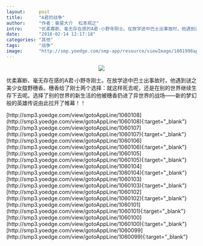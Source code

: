 ```yaml
---
layout:     post
title:      "A君的战争"
author:     "作者：豪屋大介  松本规之"
intro:      "优柔寡断、毫无存在感的A君·小野寺刚士。在放学途中巴士出事故时，他遇到谜之美少女胧野穗香。穗香给了刚士两个选择：就这样死去呢，还是在别的世界继续生存下去呢。选择了别的世界的新生活的他被穗香扔进了异世界的战场——新的梦幻般的英雄传说由此拉开了帷幕！！"
date:       "2018-02-14 12:17:18"
categories: "其他"
tags:       "战争"
image:      "http://smp.yoedge.com/smp-app/resource/viewImage/1001998appline.png"
---
```

<div style="text-align: center">
<p><img src="http://smp.yoedge.com/smp-app/resource/viewImage/1001998appline.png"/></p>
</div>
<p class="post-meta">
<span>优柔寡断、毫无存在感的A君·小野寺刚士。在放学途中巴士出事故时，他遇到谜之美少女胧野穗香。穗香给了刚士两个选择：就这样死去呢，还是在别的世界继续生存下去呢。选择了别的世界的新生活的他被穗香扔进了异世界的战场——新的梦幻般的英雄传说由此拉开了帷幕！！</span>
</p>
[http://smp3.yoedge.com/view/gotoAppLine/1060108](http://smp3.yoedge.com/view/gotoAppLine/1060108){:target="_blank"}
[http://smp3.yoedge.com/view/gotoAppLine/1060107](http://smp3.yoedge.com/view/gotoAppLine/1060107){:target="_blank"}
[http://smp3.yoedge.com/view/gotoAppLine/1060106](http://smp3.yoedge.com/view/gotoAppLine/1060106){:target="_blank"}
[http://smp3.yoedge.com/view/gotoAppLine/1060105](http://smp3.yoedge.com/view/gotoAppLine/1060105){:target="_blank"}
[http://smp3.yoedge.com/view/gotoAppLine/1060104](http://smp3.yoedge.com/view/gotoAppLine/1060104){:target="_blank"}
[http://smp3.yoedge.com/view/gotoAppLine/1060103](http://smp3.yoedge.com/view/gotoAppLine/1060103){:target="_blank"}
[http://smp3.yoedge.com/view/gotoAppLine/1060102](http://smp3.yoedge.com/view/gotoAppLine/1060102){:target="_blank"}
[http://smp3.yoedge.com/view/gotoAppLine/1060101](http://smp3.yoedge.com/view/gotoAppLine/1060101){:target="_blank"}
[http://smp3.yoedge.com/view/gotoAppLine/1060100](http://smp3.yoedge.com/view/gotoAppLine/1060100){:target="_blank"}
[http://smp3.yoedge.com/view/gotoAppLine/1060099](http://smp3.yoedge.com/view/gotoAppLine/1060099){:target="_blank"}


